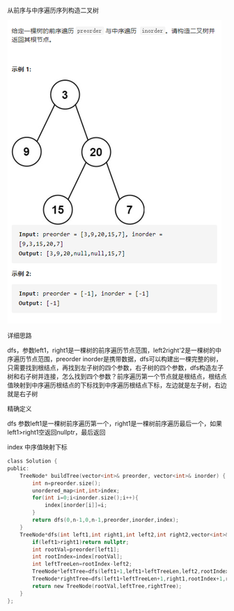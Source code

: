 从前序与中序遍历序列构造二叉树

![img](image/1627821680702.png)

详细思路

dfs，参数left1，right1是一棵树的前序遍历节点范围，left2right'2是一棵树的中序遍历节点范围，preorder inorder是携带数据，dfs可以构建出一棵完整的树，只需要找到根结点，再找到左子树的四个参数，右子树的四个参数，dfs构造左子树和右子树并连接，怎么找到四个参数？前序遍历第一个节点就是根结点，根结点值映射到中序遍历根结点的下标找到中序遍历根结点下标，左边就是左子树，右边就是右子树

精确定义

dfs 参数left1是一棵树前序遍历第一个，right1是一棵树前序遍历最后一个，如果left1>right1空返回nullptr，最后返回

index 中序值映射下标

```c
class Solution {
public:
    TreeNode* buildTree(vector<int>& preorder, vector<int>& inorder) {
        int n=preorder.size();
        unordered_map<int,int>index;
        for(int i=0;i<inorder.size();i++){
            index[inorder[i]]=i;
        }
        return dfs(0,n-1,0,n-1,preorder,inorder,index);
    }
    TreeNode*dfs(int left1,int right1,int left2,int right2,vector<int>&preorder,vector<int>&inorder,unordered_map<int,int>&index){
        if(left1>right1)return nullptr;
        int rootVal=preorder[left1];
        int rootIndex=index[rootVal];
        int leftTreeLen=rootIndex-left2;
        TreeNode*leftTree=dfs(left1+1,left1+leftTreeLen,left2,rootIndex-1,preorder,inorder,index);
        TreeNode*rightTree=dfs(left1+leftTreeLen+1,right1,rootIndex+1,right2,preorder,inorder,index);
        return new TreeNode(rootVal,leftTree,rightTree);
    }
};
```

